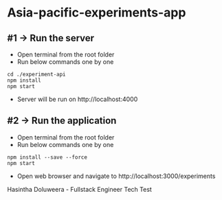 # Asia-pacific-experiments-app

## #1 -> Run the server
* Open terminal from the root folder
* Run below commands one by one
```
cd ./experiment-api
npm install
npm start
```
* Server will be run on http://localhost:4000


## #2 -> Run the application
* Open terminal from the root folder
* Run below commands one by one
```
npm install --save --force
npm start
```
* Open web browser and navigate to http://localhost:3000/experiments

Hasintha Doluweera - Fullstack Engineer Tech Test
